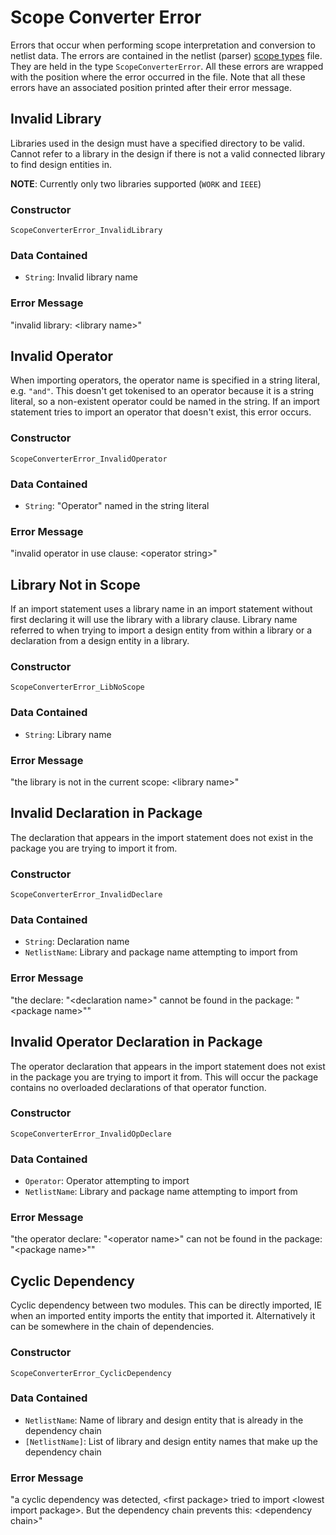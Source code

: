 # Scope Converter Error
Errors that occur when performing scope interpretation and conversion to netlist data.
The errors are contained in the netlist (parser) [scope types](../../src/Parser/Netlist/Types/Scope.hs) file.
They are held in the type `ScopeConverterError`.
All these errors are wrapped with the position where the error occurred in the file.
Note that all these errors have an associated position printed after their error message.

## Invalid Library
Libraries used in the design must have a specified directory to be valid.
Cannot refer to a library in the design if there is not a valid connected library to find design entities in.

**NOTE**: Currently only two libraries supported (`WORK` and `IEEE`)

### Constructor
`ScopeConverterError_InvalidLibrary`

### Data Contained
- `String`: Invalid library name

### Error Message
"invalid library: \<library name\>"

## Invalid Operator
When importing operators, the operator name is specified in a string literal, e.g. `"and"`.
This doesn't get tokenised to an operator because it is a string literal, so a non-existent operator could be named in the string.
If an import statement tries to import an operator that doesn't exist, this error occurs.

### Constructor
`ScopeConverterError_InvalidOperator`

### Data Contained
- `String`: "Operator" named in the string literal

### Error Message
"invalid operator in use clause: \<operator string\>"

## Library Not in Scope
If an import statement uses a library name in an import statement without first declaring it will use the library with a library clause.
Library name referred to when trying to import a design entity from within a library or a declaration from a design entity in a library.

### Constructor
`ScopeConverterError_LibNoScope`

### Data Contained
- `String`: Library name

### Error Message
"the library is not in the current scope: \<library name\>"

## Invalid Declaration in Package
The declaration that appears in the import statement does not exist in the package you are trying to import it from.

### Constructor
`ScopeConverterError_InvalidDeclare`

### Data Contained
- `String`: Declaration name
- `NetlistName`: Library and package name attempting to import from

### Error Message
"the declare: "\<declaration name\>" cannot be found in the package: "\<package name\>""

## Invalid Operator Declaration in Package
The operator declaration that appears in the import statement does not exist in the package you are trying to import it from.
This will occur the package contains no overloaded declarations of that operator function.

### Constructor
`ScopeConverterError_InvalidOpDeclare`

### Data Contained
- `Operator`: Operator attempting to import
- `NetlistName`: Library and package name attempting to import from

### Error Message
"the operator declare: "\<operator name\>" can not be found in the package: "\<package name\>""

## Cyclic Dependency
Cyclic dependency between two modules.
This can be directly imported, IE when an imported entity imports the entity that imported it.
Alternatively it can be somewhere in the chain of dependencies.

### Constructor
`ScopeConverterError_CyclicDependency`

### Data Contained
- `NetlistName`: Name of library and design entity that is already in the dependency chain
- `[NetlistName]`: List of library and design entity names that make up the dependency chain

### Error Message
"a cyclic dependency was detected, \<first package\> tried to import \<lowest import package\>. But the dependency chain prevents this: \<dependency chain\>"
